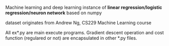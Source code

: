 Machine learning and deep learning instance of **linear regression/logistic regression/neuron network** based on numpy

dataset originates from Andrew Ng, CS229 Machine Learning course

All ex*.py are main execute programs.
Gradient descent operation and cost function (regulared or not) are encapsulated in other *.py files.
